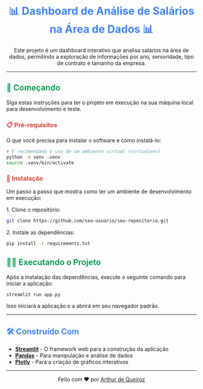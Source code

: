 
<div align="center">
  <h1 style="color:#4285F4;">📊 Dashboard de Análise de Salários na Área de Dados 📊</h1>
</div>

<p align="center">
  Este projeto é um dashboard interativo que analisa salários na área de dados, permitindo a exploração de informações por ano, senioridade, tipo de contrato e tamanho da empresa.
</p>

---

<h2 style="color:#0F9D58;">🚀 Começando</h2>

<p>Siga estas instruções para ter o projeto em execução na sua máquina local para desenvolvimento e teste.</p>

<h3 style="color:#DB4437;">📋 Pré-requisitos</h3>

<p>O que você precisa para instalar o software e como instalá-lo:</p>

```bash
# É recomendado o uso de um ambiente virtual (virtualenv)
python -m venv .venv
source .venv/bin/activate
```

<h3 style="color:#DB4437;">🔧 Instalação</h3>

<p>Um passo a passo que mostra como ter um ambiente de desenvolvimento em execução:</p>

<p>1. Clone o repositório:</p>

```bash
git clone https://github.com/seu-usuario/seu-repositorio.git
```

<p>2. Instale as dependências:</p>

```bash
pip install -r requirements.txt
```

<h2 style="color:#0F9D58;">🏃‍♀️ Executando o Projeto</h2>

<p>Após a instalação das dependências, execute o seguinte comando para iniciar a aplicação:</p>

```bash
streamlit run app.py
```

<p>Isso iniciará a aplicação e a abrirá em seu navegador padrão.</p>

---

<h2 style="color:#4285F4;">🛠️ Construído Com</h2>

*   [**Streamlit**](https://streamlit.io/) - O framework web para a construção da aplicação
*   [**Pandas**](https://pandas.pydata.org/) - Para manipulação e análise de dados
*   [**Plotly**](https://plotly.com/) - Para a criação de gráficos interativos

---

<p align="center">
  Feito com ❤️ por <a href="https://github.com/arthurdequeiroz2005">Arthur de Queiroz</a>
</p>
